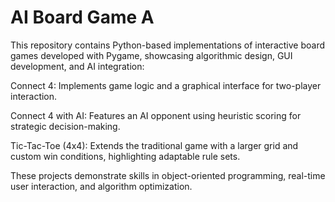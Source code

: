 # AI Board Game A
 This repository contains Python-based implementations of interactive board games developed with Pygame, showcasing algorithmic design, GUI development, and AI integration:


Connect 4: Implements game logic and a graphical interface for two-player interaction.

Connect 4 with AI: Features an AI opponent using heuristic scoring for strategic decision-making.

Tic-Tac-Toe (4x4): Extends the traditional game with a larger grid and custom win conditions, highlighting adaptable rule sets.

These projects demonstrate skills in object-oriented programming, real-time user interaction, and algorithm optimization.








 
